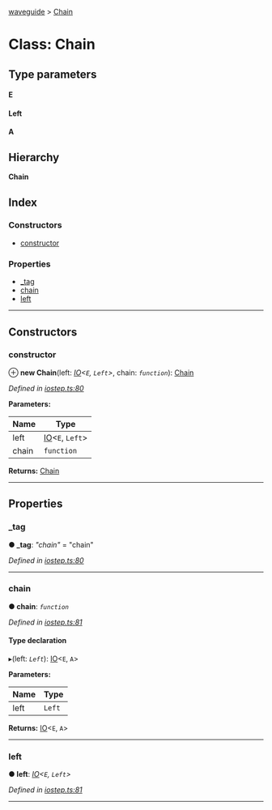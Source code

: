 [waveguide](../README.md) > [Chain](../classes/chain.md)

# Class: Chain

## Type parameters
#### E 
#### Left 
#### A 
## Hierarchy

**Chain**

## Index

### Constructors

* [constructor](chain.md#constructor)

### Properties

* [_tag](chain.md#_tag)
* [chain](chain.md#chain-1)
* [left](chain.md#left)

---

## Constructors

<a id="constructor"></a>

###  constructor

⊕ **new Chain**(left: *[IO](io.md)<`E`, `Left`>*, chain: *`function`*): [Chain](chain.md)

*Defined in [iostep.ts:80](https://github.com/rzeigler/waveguide/blob/05ef8da/packages/waveguide/src/iostep.ts#L80)*

**Parameters:**

| Name | Type |
| ------ | ------ |
| left | [IO](io.md)<`E`, `Left`> |
| chain | `function` |

**Returns:** [Chain](chain.md)

___

## Properties

<a id="_tag"></a>

###  _tag

**● _tag**: *"chain"* = "chain"

*Defined in [iostep.ts:80](https://github.com/rzeigler/waveguide/blob/05ef8da/packages/waveguide/src/iostep.ts#L80)*

___
<a id="chain-1"></a>

###  chain

**● chain**: *`function`*

*Defined in [iostep.ts:81](https://github.com/rzeigler/waveguide/blob/05ef8da/packages/waveguide/src/iostep.ts#L81)*

#### Type declaration
▸(left: *`Left`*): [IO](io.md)<`E`, `A`>

**Parameters:**

| Name | Type |
| ------ | ------ |
| left | `Left` |

**Returns:** [IO](io.md)<`E`, `A`>

___
<a id="left"></a>

###  left

**● left**: *[IO](io.md)<`E`, `Left`>*

*Defined in [iostep.ts:81](https://github.com/rzeigler/waveguide/blob/05ef8da/packages/waveguide/src/iostep.ts#L81)*

___


